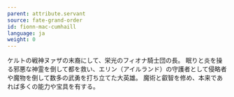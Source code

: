 ```yaml
---
parent: attribute.servant
source: fate-grand-order
id: fionn-mac-cumhaill
language: ja
weight: 0
---
```


ケルトの戦神ヌァザの末裔にして、栄光のフィオナ騎士団の長。
眠りと炎を操る邪悪な神霊を倒して都を救い、エリン（アイルランド）の守護者として侵略者や魔物を倒して数多の武勇を打ち立てた大英雄。
魔術と叡智を修め、本来であれば多くの能力や宝具を有する。
